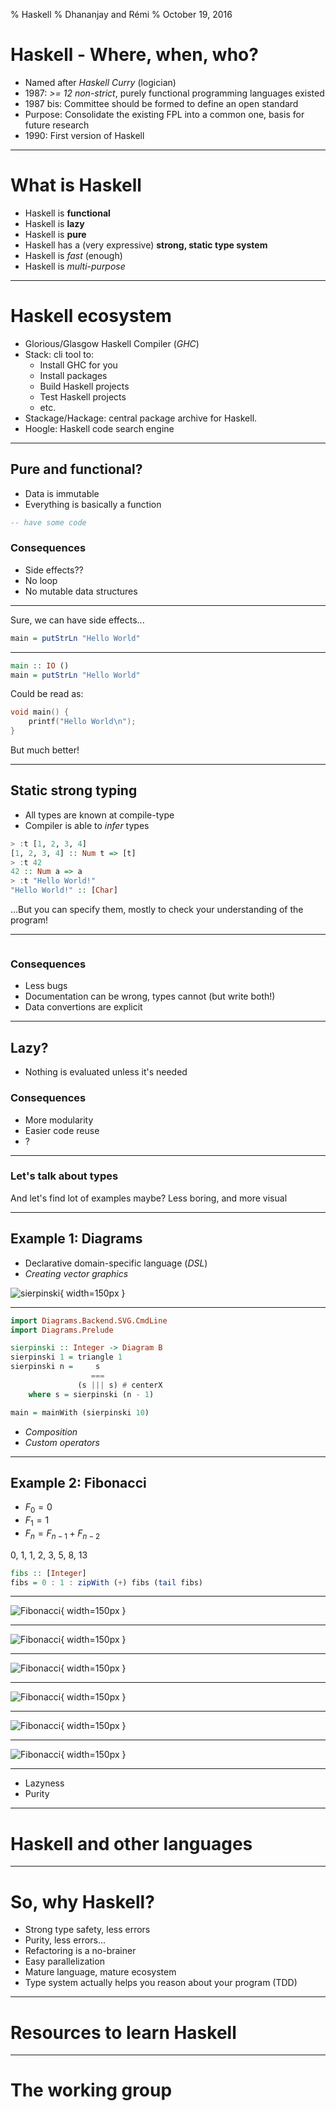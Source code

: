 % Haskell
% Dhananjay and Rémi
% October 19, 2016


# Haskell - Where, when, who?

- Named after *Haskell Curry* (logician)
- 1987: *>= 12 non-strict*, purely functional programming languages existed
- 1987 bis: Committee should be formed to define an open standard
- Purpose: Consolidate the existing FPL into a common one, basis for future research
- 1990: First version of Haskell

-------------------------------------------------------------------------------

# What is Haskell
- Haskell is **functional**
- Haskell is **lazy**
- Haskell is **pure**
- Haskell has a (very expressive) **strong, static type system**
- Haskell is *fast* (enough)
- Haskell is *multi-purpose*

-------------------------------------------------------------------------------

# Haskell ecosystem

- Glorious/Glasgow Haskell Compiler (*GHC*)
- Stack: cli tool to:
    - Install GHC for you
    - Install packages
    - Build Haskell projects
    - Test Haskell projects
    - etc.
- Stackage/Hackage: central package archive for Haskell.
- Hoogle: Haskell code search engine

-------------------------------------------------------------------------------

## Pure and functional?

- Data is immutable
- Everything is basically a function

```haskell
-- have some code
```


### Consequences

- Side effects??
- No loop
- No mutable data structures

-------------------------------------------------------------------------------

Sure, we can have side effects...

```haskell
main = putStrLn "Hello World"
```

-------------------------------------------------------------------------------

```haskell
main :: IO ()
main = putStrLn "Hello World"
```

Could be read as:

```c
void main() {
    printf("Hello World\n");
}
```

But much better!

-------------------------------------------------------------------------------

## Static strong typing

- All types are known at compile-type
- Compiler is able to *infer* types

```haskell
> :t [1, 2, 3, 4]
[1, 2, 3, 4] :: Num t => [t]
> :t 42
42 :: Num a => a
> :t "Hello World!"
"Hello World!" :: [Char]
```

...But you can specify them, mostly to check your understanding of the program!

-------------------------------------------------------------------------------

```haskell
```

### Consequences

- Less bugs
- Documentation can be wrong, types cannot (but write both!)
- Data convertions are explicit

-------------------------------------------------------------------------------

## Lazy?

- Nothing is evaluated unless it's needed

### Consequences

- More modularity
- Easier code reuse
- ?

-------------------------------------------------------------------------------

### Let's talk about types

And let's find lot of examples maybe?
Less boring, and more visual

-------------------------------------------------------------------------------

## Example 1: Diagrams

- Declarative domain-specific language (*DSL*)
- *Creating vector graphics*

![sierpinski](./demos/image.png){ width=150px }

-------------------------------------------------------------------------------

```haskell
import Diagrams.Backend.SVG.CmdLine
import Diagrams.Prelude

sierpinski :: Integer -> Diagram B
sierpinski 1 = triangle 1
sierpinski n =     s
                  ===
               (s ||| s) # centerX
    where s = sierpinski (n - 1)

main = mainWith (sierpinski 10)
```

- *Composition*
- *Custom operators*

-------------------------------------------------------------------------------

## Example 2: Fibonacci

- $F_0 = 0$
- $F_1 = 1$
- $F_n = F_{n-1} + F_{n-2}$

0, 1, 1, 2, 3, 5, 8, 13

```haskell
fibs :: [Integer]
fibs = 0 : 1 : zipWith (+) fibs (tail fibs)
```

-------------------------------------------------------------------------------

![Fibonacci](./demos/frame0.png){ width=150px }

-------------------------------------------------------------------------------

![Fibonacci](./demos/frame1.png){ width=150px }

-------------------------------------------------------------------------------

![Fibonacci](./demos/frame2.png){ width=150px }

-------------------------------------------------------------------------------

![Fibonacci](./demos/frame3.png){ width=150px }

-------------------------------------------------------------------------------

![Fibonacci](./demos/frame4.png){ width=150px }

-------------------------------------------------------------------------------

![Fibonacci](./demos/frame5.png){ width=150px }

-------------------------------------------------------------------------------

- Lazyness
- Purity

-------------------------------------------------------------------------------

# Haskell and other languages

-------------------------------------------------------------------------------

# So, why Haskell?

- Strong type safety, less errors
- Purity, less errors...
- Refactoring is a no-brainer
- Easy parallelization
- Mature language, mature ecosystem
- Type system actually helps you reason about your program (TDD)

-------------------------------------------------------------------------------

# Resources to learn Haskell

-------------------------------------------------------------------------------

# The working group
